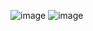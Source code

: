 ![image](https://github.com/user-attachments/assets/1a634ab4-cac7-48da-82a9-4b6254d7c024)
![image](https://github.com/user-attachments/assets/6f1351ae-df5c-4bae-96c5-f583666c4e24)
